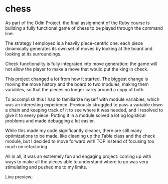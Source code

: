 # chess

As part of the Odin Project, the final assignment of the Ruby course is building a fully functional game of chess to be played through the command line.

The strategy I employed is a heavily piece-centric one: each piece dinamically generates its own set of moves by looking at the board and looking at its surroundings.

Check functionality is fully integrated into move generation: the game will not allow the player to make a move that would put the king in check.

This project changed a lot from how it started. The biggest change is moving the move history and the board to two modules, making them variables, so that the pieces no longer carry around a copy of both.

To accomplish this I had to familiarize myself with module variables, which was an interesting experience. Previously struggled to pass a variable down a chain and keeping track of it to see where it was needed, and I resolved to give it to every piece. Putting it in a module solved a lot og logistical problems and made debugging a lot easier.

While this made my code significantly cleaner, there are still many optimizations to be made, like cleaning up the Table class and the check module, but I decided to move forward with TOP instead of focusing too much on refactoring.

All in all, it was an extremely fun and engaging project: coming up with ways to make all the pieces able to understand where to go was very stimulating and pushed me to my limits.

Live preview: 